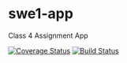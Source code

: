 # swe1-app
Class 4 Assignment App

[![Coverage Status](https://coveralls.io/repos/github/de846/swe1-app/badge.svg?branch=master)](https://coveralls.io/github/de846/swe1-app?branch=master)
[![Build Status](https://travis-ci.com/de846/swe1-app.svg?branch=master)](https://travis-ci.com/de846/swe1-app)